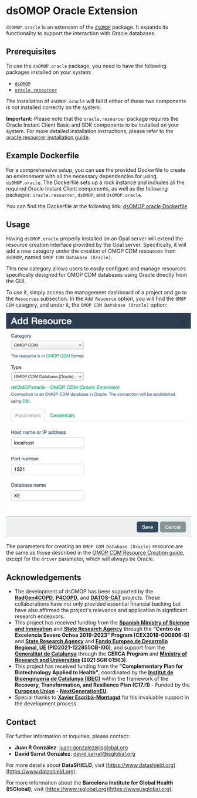 # dsOMOP Oracle Extension

`dsOMOP.oracle` is an extension of the [`dsOMOP`](https://github.com/isglobal-brge/dsOMOP) package. It expands its functionality to support the interaction with Oracle databases. 

## Prerequisites

To use the `dsOMOP.oracle` package, you need to have the following packages installed on your system:
- [`dsOMOP`](https://github.com/isglobal-brge/dsOMOP)
- [`oracle.resourcer`](https://github.com/isglobal-brge/oracle.resourcer)

The installation of `dsOMOP.oracle` will fail if either of these two components is not installed correctly on the system.

**Important:** Please note that the `oracle.resourcer` package requires the Oracle Instant Client Basic and SDK components to be installed on your system. For more detailed installation instructions, please refer to the [oracle.resourcer installation guide](https://github.com/isglobal-brge/oracle.resourcer/blob/main/README.md#installation).

## Example Dockerfile

For a comprehensive setup, you can use the provided Dockerfile to create an environment with all the necessary dependencies for using `dsOMOP.oracle`. The Dockerfile sets up a rock instance and includes all the required Oracle Instant Client components, as well as the following packages: `oracle.resourcer`, `dsOMOP`, and `dsOMOP.oracle`.

You can find the Dockerfile at the following link: [dsOMOP.oracle Dockerfile](inst/docker/Dockerfile)

## Usage 

Having `dsOMOP.oracle` properly installed on an Opal server will extend the resource creation interface provided by the Opal server. Specifically, it will add a new category under the creation of OMOP CDM resources from `dsOMOP`, named `OMOP CDM Database (Oracle)`.

This new category allows users to easily configure and manage resources specifically designed for OMOP CDM databases using Oracle directly from the GUI.

To use it, simply access the management dashboard of a project and go to the `Resources` subsection. In the `Add Resource` option, you will find the `OMOP CDM` category, and under it, the `OMOP CDM Database (Oracle)` option:

<p align="center">
  <img src="man/figures/add_oracle_resource.png" alt="Add Oracle Resource">
</p>

The parameters for creating an `OMOP CDM Database (Oracle)` resource are the same as those described in the [OMOP CDM Resource Creation guide](https://github.com/isglobal-brge/dsOMOP/blob/main/README.md#creating-resources-from-gui), except for the `driver` parameter, which will always be Oracle.

## Acknowledgements

- The development of dsOMOP has been supported by the **[RadGen4COPD](https://github.com/isglobal-brge/RadGen4COPD)**, **[P4COPD](https://www.clinicbarcelona.org/en/projects-and-clinical-assays/detail/p4copd-prediction-prevention-personalized-and-precision-management-of-copd-in-young-adults)**, and **[DATOS-CAT](https://datos-cat.github.io/LandingPage)** projects. These collaborations have not only provided essential financial backing but have also affirmed the project's relevance and application in significant research endeavors.
- This project has received funding from the **[Spanish Ministry of Science and Innovation](https://www.ciencia.gob.es/en/)** and **[State Research Agency](https://www.aei.gob.es/en)** through the **“Centro de Excelencia Severo Ochoa 2019-2023” Program [CEX2018-000806-S]** and **[State Research Agency](https://www.aei.gob.es/en)** and **[Fondo Europeo de Desarrollo Regional, UE](https://ec.europa.eu/regional_policy/funding/erdf_en) (PID2021-122855OB-I00)**, and support from the **[Generalitat de Catalunya](https://web.gencat.cat/en/inici/index.html)** through the **CERCA Program** and **[Ministry of Research and Universities](https://recercaiuniversitats.gencat.cat/en/inici/) (2021 SGR 01563)**.
- This project has received funding from the **"Complementary Plan for Biotechnology Applied to Health"**, coordinated by the **[Institut de Bioenginyeria de Catalunya (IBEC)](https://ibecbarcelona.eu/)** within the framework of the **Recovery, Transformation, and Resilience Plan (C17.I1)** - Funded by the **[European Union](https://european-union.europa.eu/index_en)** - **[NextGenerationEU](https://next-generation-eu.europa.eu/index_en)**.
- Special thanks to **[Xavier Escribà-Montagut](https://github.com/ESCRI11)** for his invaluable support in the development process.

## Contact

For further information or inquiries, please contact:

- **Juan R González**: juanr.gonzalez@isglobal.org
- **David Sarrat González**: david.sarrat@isglobal.org

For more details about **DataSHIELD**, visit [https://www.datashield.org](https://www.datashield.org).

For more information about the **Barcelona Institute for Global Health (ISGlobal)**, visit [https://www.isglobal.org](https://www.isglobal.org).